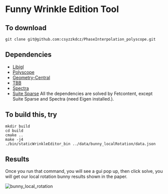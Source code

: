 # Funny Wrinkle Edition Tool

## To download
```
git clone git@github.com:csyzzkdcz/PhaseInterpolation_polyscope.git 
```

## Dependencies
- [Libigl](https://github.com/libigl/libigl.git)
- [Polyscope](https://github.com/nmwsharp/polyscope.git)
- [Geometry-Central](https://github.com/nmwsharp/geometry-central.git) 
- [TBB](https://github.com/wjakob/tbb.git)
- [Spectra](https://github.com/yixuan/spectra.git)
- [Suite Sparse](https://people.engr.tamu.edu/davis/suitesparse.html)
All the dependencies are solved by Fetcontent, except Suite Sparse and Spectra (need Eigen installed.). 


## To build this, try
```
mkdir build
cd build
cmake ..
make -j4
./bin/staticWrinkleEditor_bin ../data/bunny_localRotation/data.json
```

## Results
Once you run that command, you will see a gui pop up, then click solve, you will get our local rotation bunny results shown in the paper.

![bunny_local_rotation](https://user-images.githubusercontent.com/29785561/188839142-906f3b2e-1051-458d-9c80-bd189e9bca07.gif)
